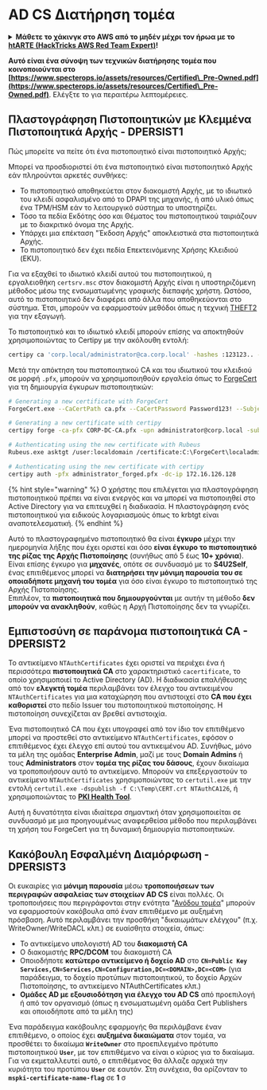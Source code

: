 # AD CS Διατήρηση τομέα

<details>

<summary><strong>Μάθετε το χάκινγκ στο AWS από το μηδέν μέχρι τον ήρωα με το</strong> <a href="https://training.hacktricks.xyz/courses/arte"><strong>htARTE (HackTricks AWS Red Team Expert)</strong></a><strong>!</strong></summary>

Άλλοι τρόποι για να υποστηρίξετε το HackTricks:

* Εάν θέλετε να δείτε την **εταιρεία σας να διαφημίζεται στο HackTricks** ή να **κατεβάσετε το HackTricks σε μορφή PDF** ελέγξτε τα [**ΣΧΕΔΙΑ ΣΥΝΔΡΟΜΗΣ**](https://github.com/sponsors/carlospolop)!
* Αποκτήστε το [**επίσημο PEASS & HackTricks swag**](https://peass.creator-spring.com)
* Ανακαλύψτε [**The PEASS Family**](https://opensea.io/collection/the-peass-family), τη συλλογή μας από αποκλειστικά [**NFTs**](https://opensea.io/collection/the-peass-family)
* **Εγγραφείτε στη** 💬 [**ομάδα Discord**](https://discord.gg/hRep4RUj7f) ή στη [**ομάδα telegram**](https://t.me/peass) ή **ακολουθήστε** μας στο **Twitter** 🐦 [**@carlospolopm**](https://twitter.com/hacktricks_live)**.**
* **Μοιραστείτε τα χάκινγκ κόλπα σας υποβάλλοντας PRs στα** [**HackTricks**](https://github.com/carlospolop/hacktricks) και [**HackTricks Cloud**](https://github.com/carlospolop/hacktricks-cloud) αποθετήρια του github.

</details>

**Αυτό είναι ένα σύνοψη των τεχνικών διατήρησης τομέα που κοινοποιούνται στο [https://www.specterops.io/assets/resources/Certified\_Pre-Owned.pdf](https://www.specterops.io/assets/resources/Certified\_Pre-Owned.pdf)**. Ελέγξτε το για περαιτέρω λεπτομέρειες.

## Πλαστογράφηση Πιστοποιητικών με Κλεμμένα Πιστοποιητικά Αρχής - DPERSIST1

Πώς μπορείτε να πείτε ότι ένα πιστοποιητικό είναι πιστοποιητικό Αρχής;

Μπορεί να προσδιοριστεί ότι ένα πιστοποιητικό είναι πιστοποιητικό Αρχής εάν πληρούνται αρκετές συνθήκες:

- Το πιστοποιητικό αποθηκεύεται στον διακομιστή Αρχής, με το ιδιωτικό του κλειδί ασφαλισμένο από το DPAPI της μηχανής, ή από υλικό όπως ένα TPM/HSM εάν το λειτουργικό σύστημα το υποστηρίζει.
- Τόσο τα πεδία Εκδότης όσο και Θέματος του πιστοποιητικού ταιριάζουν με το διακριτικό όνομα της Αρχής.
- Υπάρχει μια επέκταση "Έκδοση Αρχής" αποκλειστικά στα πιστοποιητικά Αρχής.
- Το πιστοποιητικό δεν έχει πεδία Επεκτεινόμενης Χρήσης Κλειδιού (EKU).

Για να εξαχθεί το ιδιωτικό κλειδί αυτού του πιστοποιητικού, η εργαλειοθήκη `certsrv.msc` στον διακομιστή Αρχής είναι η υποστηριζόμενη μέθοδος μέσω της ενσωματωμένης γραφικής διεπαφής χρήστη. Ωστόσο, αυτό το πιστοποιητικό δεν διαφέρει από άλλα που αποθηκεύονται στο σύστημα. Έτσι, μπορούν να εφαρμοστούν μεθόδοι όπως η τεχνική [THEFT2](certificate-theft.md#user-certificate-theft-via-dpapi-theft2) για την εξαγωγή.

Το πιστοποιητικό και το ιδιωτικό κλειδί μπορούν επίσης να αποκτηθούν χρησιμοποιώντας το Certipy με την ακόλουθη εντολή:
```bash
certipy ca 'corp.local/administrator@ca.corp.local' -hashes :123123.. -backup
```
Μετά την απόκτηση του πιστοποιητικού CA και του ιδιωτικού του κλειδιού σε μορφή `.pfx`, μπορούν να χρησιμοποιηθούν εργαλεία όπως το [ForgeCert](https://github.com/GhostPack/ForgeCert) για τη δημιουργία έγκυρων πιστοποιητικών:
```bash
# Generating a new certificate with ForgeCert
ForgeCert.exe --CaCertPath ca.pfx --CaCertPassword Password123! --Subject "CN=User" --SubjectAltName localadmin@theshire.local --NewCertPath localadmin.pfx --NewCertPassword Password123!

# Generating a new certificate with certipy
certipy forge -ca-pfx CORP-DC-CA.pfx -upn administrator@corp.local -subject 'CN=Administrator,CN=Users,DC=CORP,DC=LOCAL'

# Authenticating using the new certificate with Rubeus
Rubeus.exe asktgt /user:localdomain /certificate:C:\ForgeCert\localadmin.pfx /password:Password123!

# Authenticating using the new certificate with certipy
certipy auth -pfx administrator_forged.pfx -dc-ip 172.16.126.128
```
{% hint style="warning" %}
Ο χρήστης που επιλέγεται για πλαστογράφηση πιστοποιητικού πρέπει να είναι ενεργός και να μπορεί να πιστοποιηθεί στο Active Directory για να επιτευχθεί η διαδικασία. Η πλαστογράφηση ενός πιστοποιητικού για ειδικούς λογαριασμούς όπως το krbtgt είναι αναποτελεσματική.
{% endhint %}

Αυτό το πλαστογραφημένο πιστοποιητικό θα είναι **έγκυρο** μέχρι την ημερομηνία λήξης που έχει οριστεί και όσο **είναι έγκυρο το πιστοποιητικό της ρίζας της Αρχής Πιστοποίησης** (συνήθως από 5 έως **10+ χρόνια**). Είναι επίσης έγκυρο για **μηχανές**, οπότε σε συνδυασμό με το **S4U2Self**, ένας επιτιθέμενος μπορεί να **διατηρήσει την μόνιμη παρουσία του σε οποιαδήποτε μηχανή του τομέα** για όσο είναι έγκυρο το πιστοποιητικό της Αρχής Πιστοποίησης.\
Επιπλέον, τα **πιστοποιητικά που δημιουργούνται** με αυτήν τη μέθοδο **δεν μπορούν να ανακληθούν**, καθώς η Αρχή Πιστοποίησης δεν τα γνωρίζει.

## Εμπιστοσύνη σε παράνομα πιστοποιητικά CA - DPERSIST2

Το αντικείμενο `NTAuthCertificates` έχει οριστεί να περιέχει ένα ή περισσότερα **πιστοποιητικά CA** στο χαρακτηριστικό `cacertificate`, το οποίο χρησιμοποιεί το Active Directory (AD). Η διαδικασία επαλήθευσης από τον **ελεγκτή τομέα** περιλαμβάνει τον έλεγχο του αντικειμένου `NTAuthCertificates` για μια καταχώρηση που αντιστοιχεί στο **CA που έχει καθοριστεί** στο πεδίο Issuer του πιστοποιητικού πιστοποίησης. Η πιστοποίηση συνεχίζεται αν βρεθεί αντιστοιχία.

Ένα πιστοποιητικό CA που έχει υπογραφεί από τον ίδιο τον επιτιθέμενο μπορεί να προστεθεί στο αντικείμενο `NTAuthCertificates`, εφόσον ο επιτιθέμενος έχει έλεγχο επί αυτού του αντικειμένου AD. Συνήθως, μόνο τα μέλη της ομάδας **Enterprise Admin**, μαζί με τους **Domain Admins** ή τους **Administrators** στον **τομέα της ρίζας του δάσους**, έχουν δικαίωμα να τροποποιήσουν αυτό το αντικείμενο. Μπορούν να επεξεργαστούν το αντικείμενο `NTAuthCertificates` χρησιμοποιώντας το `certutil.exe` με την εντολή `certutil.exe -dspublish -f C:\Temp\CERT.crt NTAuthCA126`, ή χρησιμοποιώντας το [**PKI Health Tool**](https://docs.microsoft.com/en-us/troubleshoot/windows-server/windows-security/import-third-party-ca-to-enterprise-ntauth-store#method-1---import-a-certificate-by-using-the-pki-health-tool).

Αυτή η δυνατότητα είναι ιδιαίτερα σημαντική όταν χρησιμοποιείται σε συνδυασμό με μια προηγουμένως αναφερθείσα μέθοδο που περιλαμβάνει τη χρήση του ForgeCert για τη δυναμική δημιουργία πιστοποιητικών.

## Κακόβουλη Εσφαλμένη Διαμόρφωση - DPERSIST3

Οι ευκαιρίες για **μόνιμη παρουσία** μέσω **τροποποιήσεων των περιγραφών ασφαλείας των στοιχείων AD CS** είναι πολλές. Οι τροποποιήσεις που περιγράφονται στην ενότητα "[Ανόδου τομέα](domain-escalation.md)" μπορούν να εφαρμοστούν κακόβουλα από έναν επιτιθέμενο με αυξημένη πρόσβαση. Αυτό περιλαμβάνει την προσθήκη "δικαιωμάτων ελέγχου" (π.χ. WriteOwner/WriteDACL κλπ.) σε ευαίσθητα στοιχεία, όπως:

- Το αντικείμενο υπολογιστή AD του **διακομιστή CA**
- Ο διακομιστής **RPC/DCOM** του διακομιστή CA
- Οποιοδήποτε **κατώτερο αντικείμενο ή δοχείο AD** στο **`CN=Public Key Services,CN=Services,CN=Configuration,DC=<DOMAIN>,DC=<COM>`** (για παράδειγμα, το δοχείο προτύπων πιστοποιητικού, το δοχείο Αρχών Πιστοποίησης, το αντικείμενο NTAuthCertificates κλπ.)
- **Ομάδες AD με εξουσιοδότηση για έλεγχο του AD CS** από προεπιλογή ή από τον οργανισμό (όπως η ενσωματωμένη ομάδα Cert Publishers και οποιοδήποτε από τα μέλη της)

Ένα παράδειγμα κακόβουλης εφαρμογής θα περιλάμβανε έναν επιτιθέμενο, ο οποίος έχει **αυξημένα δικαιώματα** στον τομέα, να προσθέτει το δικαίωμα **`WriteOwner`** στο προεπιλεγμένο πρότυπο πιστοποιητικού **`User`**, με τον επιτιθέμενο να είναι ο κύριος για το δικαίωμα. Για να εκμεταλλευτεί αυτό, ο επιτιθέμενος θα άλλαζε αρχικά την κυριότητα του προτύπου **`User`** σε εαυτόν. Στη συνέχεια, θα ορίζονταν το **`mspki-certificate-name-flag`** σε **1** σ

